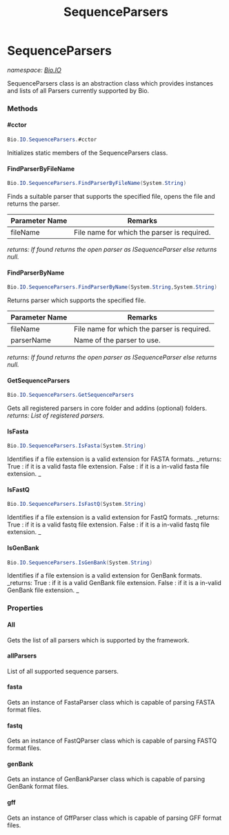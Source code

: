 ﻿---
title: SequenceParsers
---

# SequenceParsers
_namespace: [Bio.IO](N-Bio.IO.html)_

SequenceParsers class is an abstraction class which provides instances
 and lists of all Parsers currently supported by Bio.

### Methods

#### #cctor
```csharp
Bio.IO.SequenceParsers.#cctor
```
Initializes static members of the SequenceParsers class.

#### FindParserByFileName
```csharp
Bio.IO.SequenceParsers.FindParserByFileName(System.String)
```
Finds a suitable parser that supports the specified file, opens the file and returns the parser.

|Parameter Name|Remarks|
|--------------|-------|
|fileName|File name for which the parser is required.|

_returns: If found returns the open parser as ISequenceParser else returns null._

#### FindParserByName
```csharp
Bio.IO.SequenceParsers.FindParserByName(System.String,System.String)
```
Returns parser which supports the specified file.

|Parameter Name|Remarks|
|--------------|-------|
|fileName|File name for which the parser is required.|
|parserName|Name of the parser to use.|

_returns: If found returns the open parser as ISequenceParser else returns null._

#### GetSequenceParsers
```csharp
Bio.IO.SequenceParsers.GetSequenceParsers
```
Gets all registered parsers in core folder and addins (optional) folders.
_returns: List of registered parsers._

#### IsFasta
```csharp
Bio.IO.SequenceParsers.IsFasta(System.String)
```
Identifies if a file extension is a
 valid extension for FASTA formats.
_returns: 
            True  : if it is a valid fasta file extension.
            False : if it is a in-valid fasta file extension.
            _

#### IsFastQ
```csharp
Bio.IO.SequenceParsers.IsFastQ(System.String)
```
Identifies if a file extension is a
 valid extension for FastQ formats.
_returns: 
            True  : if it is a valid fastq file extension.
            False : if it is a in-valid fastq file extension.
            _

#### IsGenBank
```csharp
Bio.IO.SequenceParsers.IsGenBank(System.String)
```
Identifies if a file extension is a
 valid extension for GenBank formats.
_returns: 
            True  : if it is a valid GenBank file extension.
            False : if it is a in-valid GenBank file extension.
            _



### Properties

#### All
Gets the list of all parsers which is supported by the framework.
#### allParsers
List of all supported sequence parsers.
#### fasta
Gets an instance of FastaParser class which is capable of
 parsing FASTA format files.
#### fastq
Gets an instance of FastQParser class which is capable of
 parsing FASTQ format files.
#### genBank
Gets an instance of GenBankParser class which is capable of
 parsing GenBank format files.
#### gff
Gets an instance of GffParser class which is capable of
 parsing GFF format files.

